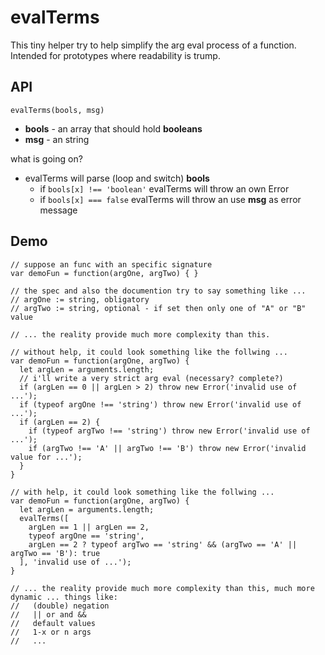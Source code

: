 # evalTerms
This tiny helper try to help simplify the arg eval process of a function.
Intended for prototypes where readability is trump.

## API
    evalTerms(bools, msg)

- **bools** - an array that should hold **booleans**
- **msg** - an string

what is going on?
- evalTerms will parse (loop and switch) **bools**
  - if `bools[x] !== 'boolean'` evalTerms will throw an own Error
  - if `bools[x] === false` evalTerms will throw an use **msg** as error message

## Demo
    // suppose an func with an specific signature
    var demoFun = function(argOne, argTwo) { }

    // the spec and also the documention try to say something like ...
    // argOne := string, obligatory
    // argTwo := string, optional - if set then only one of "A" or "B" value

    // ... the reality provide much more complexity than this.

    // without help, it could look something like the follwing ...
    var demoFun = function(argOne, argTwo) {
      let argLen = arguments.length;
      // i'll write a very strict arg eval (necessary? complete?)
      if (argLen == 0 || argLen > 2) throw new Error('invalid use of ...');
      if (typeof argOne !== 'string') throw new Error('invalid use of ...');
      if (argLen == 2) {
        if (typeof argTwo !== 'string') throw new Error('invalid use of ...');
        if (argTwo !== 'A' || argTwo !== 'B') throw new Error('invalid value for ...');
      }
    }

    // with help, it could look something like the follwing ...
    var demoFun = function(argOne, argTwo) {
      let argLen = arguments.length;
      evalTerms([
        argLen == 1 || argLen == 2,
        typeof argOne == 'string',
        argLen == 2 ? typeof argTwo == 'string' && (argTwo == 'A' || argTwo == 'B'): true
      ], 'invalid use of ...');
    }

    // ... the reality provide much more complexity than this, much more dynamic ... things like:
    //   (double) negation
    //   || or and &&
    //   default values
    //   1-x or n args
    //   ...